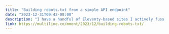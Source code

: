 ```yaml
---
title: "Building robots.txt from a simple API endpoint"
date: "2023-12-31T09:42-08:00"
description: "I have a handful of Eleventy-based sites I actively fuss over, and every now and then I need to update something they all have in common. I usually end up waiting until I can set aside time to tend to each one: editing the same files by hand on every site, committing the changes, and then deploying them."
link: https://multiline.co/mment/2023/12/building-robots-txt/
---
```

